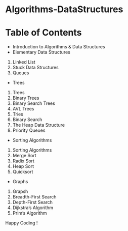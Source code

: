 # Algorithms-DataStructures

# Table of Contents

- Introduction to Algorithms & Data Structures
- Elementary Data Structures
1. Linked List
2. Stuck Data Structures
3. Queues

- Trees
1. Trees
2. Binary Trees
3. Binary Search Trees
4. AVL Trees
5. Tries
6. Binary Search
7. The Heap Data Structure
8. Priority Queues

- Sorting Algorithms
1. Sorting Algorithms
2. Merge Sort
3. Radix Sort
4. Heap Sort
5. Quicksort

- Graphs
1. Grapsh
2. Breadth-First Search
3. Depth-First Search
4. Dijkstra’s Algorithm
5. Prim’s Algorithm

Happy Coding !
